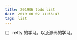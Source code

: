 ```yaml
---
title: 201906 todo list
date: 2019-06-02 11:53:47
tags: list
---
```



- [ ] netty 的学习。以及源码的学习。




